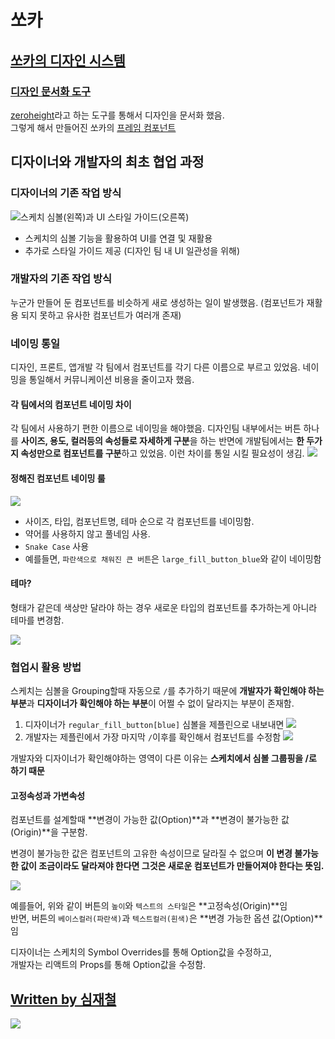 # 쏘카

## [쏘카의 디자인 시스템](https://tech.socarcorp.kr/design/2020/07/31/component-01.html)

### [디자인 문서화 도구](https://socarframe.socar.kr/8bb3aba4a/p/8246da-button)

[zeroheight](https://www.zeroheight.com/)라고 하는 도구를 통해서 디자인을 문서화 했음.  
그렇게 해서 만들어진 쏘카의 [프레임 컴포넌트](https://socarframe.socar.kr/8bb3aba4a/p/8246da-button)

## 디자이너와 개발자의 최초 협업 과정

### 디자이너의 기존 작업 방식

![&#xC2A4;&#xCF00;&#xCE58; &#xC2EC;&#xBCFC;\(&#xC67C;&#xCABD;\)&#xACFC; UI &#xC2A4;&#xD0C0;&#xC77C; &#xAC00;&#xC774;&#xB4DC;\(&#xC624;&#xB978;&#xCABD;\)](../.gitbook/assets/2020_09_04_10_12_26.png)

* 스케치의 심볼 기능을 활용하여 UI를 연결 및 재활용
* 추가로 스타일 가이드 제공 \(디자인 팀 내 UI 일관성을 위해\)

### 개발자의 기존 작업 방식

누군가 만들어 둔 컴포넌트를 비슷하게 새로 생성하는 일이 발생했음. \(컴포넌트가 재활용 되지 못하고 유사한 컴포넌트가 여러개 존재\)

### 네이밍 통일

디자인, 프론트, 앱개발 각 팀에서 컴포넌트를 각기 다른 이름으로 부르고 있었음. 네이밍을 통일해서 커뮤니케이션 비용을 줄이고자 했음.

#### 각 팀에서의 컴포넌트 네이밍 차이

각 팀에서 사용하기 편한 이름으로 네이밍을 해야했음. 디자인팀 내부에서는 버튼 하나를 **사이즈, 용도, 컬러등의 속성들로 자세하게 구분**을 하는 반면에 개발팀에서는 **한 두가지 속성만으로 컴포넌트를 구분**하고 있었음. 이런 차이를 통일 시킬 필요성이 생김. ![](../.gitbook/assets/2020_09_04_10_19_13.png)

#### 정해진 컴포넌트 네이밍 룰

![](../.gitbook/assets/2020_09_04_10_20_43.png)

* 사이즈, 타입, 컴포넌트명, 테마 순으로 각 컴포넌트를 네이밍함.
* 약어를 사용하지 않고 풀네임 사용.
* `Snake Case` 사용
* 예를들면, `파란색으로 채워진 큰 버튼`은 `large_fill_button_blue`와 같이 네이밍함

#### 테마?

형태가 같은데 색상만 달라야 하는 경우 새로운 타입의 컴포넌트를 추가하는게 아니라 테마를 변경함.

![](../.gitbook/assets/2020_09_04_10_24_01.png)

### 협업시 활용 방법

스케치는 심볼을 Grouping할때 자동으로 `/`를 추가하기 때문에 **개발자가 확인해야 하는 부분**과 **디자이너가 확인해야 하는 부분**이 어쩔 수 없이 달라지는 부분이 존재함.

1. 디자이너가 `regular_fill_button[blue]` 심볼을 제플린으로 내보내면 ![](../.gitbook/assets/2020_09_04_10_29_07.png)
2. 개발자는 제플린에서 가장 마지막 `/`이후를 확인해서 컴포넌트를 수정함 ![](../.gitbook/assets/2020_09_04_10_30_54.png)

개발자와 디자이너가 확인해야하는 영역이 다른 이유는 **스케치에서 심볼 그룹핑을 /로 하기 때문**

#### 고정속성과 가변속성

컴포넌트를 설계할때 **변경이 가능한 값\(Option\)**과 **변경이 불가능한 값\(Origin\)**을 구분함.

변경이 불가능한 값은 컴포넌트의 고유한 속성이므로 달라질 수 없으며 **이 변경 불가능한 값이 조금이라도 달라져야 한다면 그것은 새로운 컴포넌트가 만들어져야 한다는 뜻임.**

![](../.gitbook/assets/2020_09_04_10_34_24.png)

예를들어, 위와 같이 버튼의 `높이`와 `텍스트의 스타일`은 **고정속성\(Origin\)**임  
반면, 버튼의 `베이스컬러(파란색)`과 `텍스트컬러(흰색)`은 **변경 가능한 옵션 값\(Option\)**임

디자이너는 스케치의 Symbol Overrides를 통해 Option값을 수정하고,  
개발자는 리액트의 Props를 통해 Option값을 수정함.

## [Written by 심재철](https://github.com/simsimjae)

![](../.gitbook/assets/simsimjae.png)

